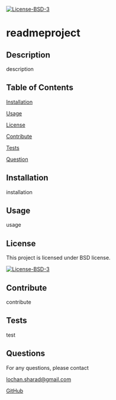 
  [![License-BSD-3](https://img.shields.io/badge/license-BSD-green)](https://opensource.org/licenses/BSD-3-Clause) 
  # readmeproject
  ## Description
  description

  ## Table of Contents
  [Installation](#installation)

  [Usage](#usage)

  [License](#license)

  [Contribute](#contribute)

  [Tests](#tests)

  [Question](#questions)

  ## Installation
  installation
  ## Usage
  usage
  ## License
  This project is licensed under BSD license.

  [![License-BSD-3](https://img.shields.io/badge/license-BSD-green)](https://opensource.org/licenses/BSD-3-Clause) 
  ## Contribute
  contribute
  ## Tests
  test
  ## Questions
  For any questions, please contact 

  lochan.sharad@gmail.com

  [GitHub](https://github.com/best15)

